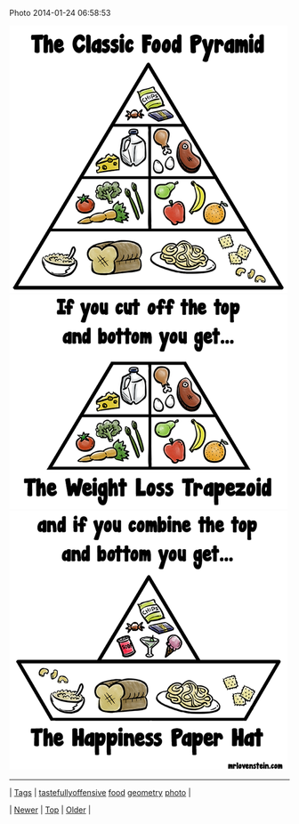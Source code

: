 <!--
title: Photo 2014-01-24 06
date: 2020-06-28T15:27:00.259Z
tags: tastefullyoffensive, food, geometry, photo
-->


Photo 2014-01-24 06:58:53

![](74364684500-0.png)
![](74364684500-1.png)
![](74364684500-2.png)

<!--BOTTOM-POST-NAVIGATION-->
---

| [Tags](tags.md) | [tastefullyoffensive](tag-tastefullyoffensive.md) [food](tag-food.md) [geometry](tag-geometry.md) [photo](tag-photo.md) |

| [Newer](74292784541.md) | [Top](index.md) | [Older](74365020404.md) |